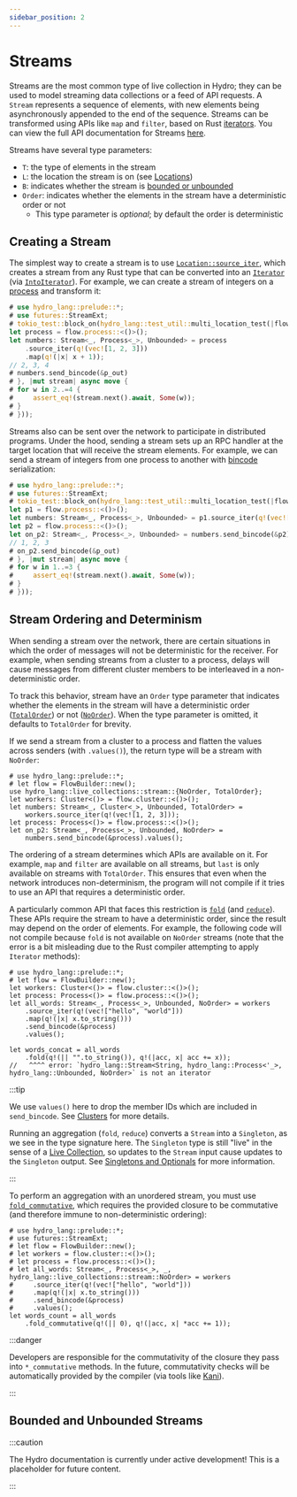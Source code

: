 ```yaml
---
sidebar_position: 2
---
```


# Streams
Streams are the most common type of live collection in Hydro; they can be used to model streaming data collections or a feed of API requests. A `Stream` represents a sequence of elements, with new elements being asynchronously appended to the end of the sequence. Streams can be transformed using APIs like `map` and `filter`, based on Rust [iterators](https://doc.rust-lang.org/beta/std/iter/trait.Iterator.html). You can view the full API documentation for Streams [here](pathname:///rustdoc/hydro_lang/live_collections/struct.Stream).

Streams have several type parameters:
- `T`: the type of elements in the stream
- `L`: the location the stream is on (see [Locations](../locations/index.md))
- `B`: indicates whether the stream is [bounded or unbounded](./bounded-unbounded.md)
- `Order`: indicates whether the elements in the stream have a deterministic order or not
  - This type parameter is _optional_; by default the order is deterministic

## Creating a Stream
The simplest way to create a stream is to use [`Location::source_iter`](https://hydro.run/rustdoc/hydro_lang/location/trait.Location#method.source_iter), which creates a stream from any Rust type that can be converted into an [`Iterator`](https://doc.rust-lang.org/beta/std/iter/trait.Iterator.html) (via [`IntoIterator`](https://doc.rust-lang.org/std/iter/trait.IntoIterator.html)). For example, we can create a stream of integers on a [process](../locations/processes.md) and transform it:

```rust
# use hydro_lang::prelude::*;
# use futures::StreamExt;
# tokio_test::block_on(hydro_lang::test_util::multi_location_test(|flow, p_out| {
let process = flow.process::<()>();
let numbers: Stream<_, Process<_>, Unbounded> = process
    .source_iter(q!(vec![1, 2, 3]))
    .map(q!(|x| x + 1));
// 2, 3, 4
# numbers.send_bincode(&p_out)
# }, |mut stream| async move {
# for w in 2..=4 {
#     assert_eq!(stream.next().await, Some(w));
# }
# }));
```

Streams also can be sent over the network to participate in distributed programs. Under the hood, sending a stream sets up an RPC handler at the target location that will receive the stream elements. For example, we can send a stream of integers from one process to another with [bincode](https://docs.rs/bincode/latest/bincode/) serialization:

```rust
# use hydro_lang::prelude::*;
# use futures::StreamExt;
# tokio_test::block_on(hydro_lang::test_util::multi_location_test(|flow, p_out| {
let p1 = flow.process::<()>();
let numbers: Stream<_, Process<_>, Unbounded> = p1.source_iter(q!(vec![1, 2, 3]));
let p2 = flow.process::<()>();
let on_p2: Stream<_, Process<_>, Unbounded> = numbers.send_bincode(&p2);
// 1, 2, 3
# on_p2.send_bincode(&p_out)
# }, |mut stream| async move {
# for w in 1..=3 {
#     assert_eq!(stream.next().await, Some(w));
# }
# }));
```

## Stream Ordering and Determinism
When sending a stream over the network, there are certain situations in which the order of messages will not be deterministic for the receiver. For example, when sending streams from a cluster to a process, delays will cause messages from different cluster members to be interleaved in a non-deterministic order.

To track this behavior, stream have an `Order` type parameter that indicates whether the elements in the stream will have a deterministic order ([`TotalOrder`](pathname:///rustdoc/hydro_lang/live_collections/stream/enum.TotalOrder)) or not ([`NoOrder`](pathname:///rustdoc/hydro_lang/live_collections/stream/enum.NoOrder)). When the type parameter is omitted, it defaults to `TotalOrder` for brevity.

If we send a stream from a cluster to a process and flatten the values across senders (with `.values()`), the return type will be a stream with `NoOrder`:

```rust,no_run
# use hydro_lang::prelude::*;
# let flow = FlowBuilder::new();
use hydro_lang::live_collections::stream::{NoOrder, TotalOrder};
let workers: Cluster<()> = flow.cluster::<()>();
let numbers: Stream<_, Cluster<_>, Unbounded, TotalOrder> =
    workers.source_iter(q!(vec![1, 2, 3]));
let process: Process<()> = flow.process::<()>();
let on_p2: Stream<_, Process<_>, Unbounded, NoOrder> =
    numbers.send_bincode(&process).values();
```

The ordering of a stream determines which APIs are available on it. For example, `map` and `filter` are available on all streams, but `last` is only available on streams with `TotalOrder`. This ensures that even when the network introduces non-determinism, the program will not compile if it tries to use an API that requires a deterministic order.

A particularly common API that faces this restriction is [`fold`](pathname:///rustdoc/hydro_lang/live_collections/struct.Stream#method.fold) (and [`reduce`](pathname:///rustdoc/hydro_lang/live_collections/struct.Stream#method.reduce)). These APIs require the stream to have a deterministic order, since the result may depend on the order of elements. For example, the following code will not compile because `fold` is not available on `NoOrder` streams (note that the error is a bit misleading due to the Rust compiler attempting to apply `Iterator` methods):

```compile_fail
# use hydro_lang::prelude::*;
# let flow = FlowBuilder::new();
let workers: Cluster<()> = flow.cluster::<()>();
let process: Process<()> = flow.process::<()>();
let all_words: Stream<_, Process<_>, Unbounded, NoOrder> = workers
    .source_iter(q!(vec!["hello", "world"]))
    .map(q!(|x| x.to_string()))
    .send_bincode(&process)
    .values();

let words_concat = all_words
    .fold(q!(|| "".to_string()), q!(|acc, x| acc += x));
//   ^^^^ error: `hydro_lang::Stream<String, hydro_lang::Process<'_>, hydro_lang::Unbounded, NoOrder>` is not an iterator
```

:::tip

We use `values()` here to drop the member IDs which are included in `send_bincode`. See [Clusters](../locations/clusters.md) for more details.

Running an aggregation (`fold`, `reduce`) converts a `Stream` into a `Singleton`, as we see in the type signature here. The `Singleton` type is still "live" in the sense of a [Live Collection](./index.md), so updates to the `Stream` input cause updates to the `Singleton` output. See [Singletons and Optionals](./singletons-optionals.md) for more information.

:::

To perform an aggregation with an unordered stream, you must use [`fold_commutative`](pathname:///rustdoc/hydro_lang/live_collections/struct.Stream#method.fold_commutative), which requires the provided closure to be commutative (and therefore immune to non-deterministic ordering):

```rust,no_run
# use hydro_lang::prelude::*;
# use futures::StreamExt;
# let flow = FlowBuilder::new();
# let workers = flow.cluster::<()>();
# let process = flow.process::<()>();
# let all_words: Stream<_, Process<_>, _, hydro_lang::live_collections::stream::NoOrder> = workers
#     .source_iter(q!(vec!["hello", "world"]))
#     .map(q!(|x| x.to_string()))
#     .send_bincode(&process)
#     .values();
let words_count = all_words
    .fold_commutative(q!(|| 0), q!(|acc, x| *acc += 1));
```

:::danger

Developers are responsible for the commutativity of the closure they pass into `*_commutative` methods. In the future, commutativity checks will be automatically provided by the compiler (via tools like [Kani](https://github.com/model-checking/kani)).

:::

## Bounded and Unbounded Streams

:::caution

The Hydro documentation is currently under active development! This is a placeholder for future content.

:::
